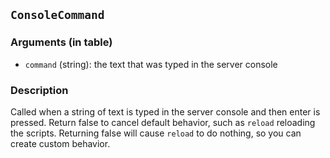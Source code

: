 ## `ConsoleCommand`

### Arguments (in table)
- `command` (string): the text that was typed in the server console

### Description
Called when a string of text is typed in the server console and then enter is pressed. Return false to cancel default behavior, such as `reload` reloading the scripts. Returning false will cause `reload` to do nothing, so you can create custom behavior.